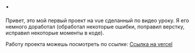 # .

Привет, это мой первый проект на vue сделанный по видео уроку. Я его немного доработал (обработал некоторые ошибки, поправил верстку, исправил некоторые моменты в коде).

Работу проекта можешь посмотреть по ссылке: [Ссылка на vercel](https://vue-sneakers-red-one.vercel.app/)
